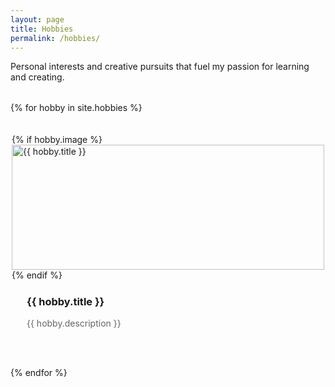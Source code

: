 ```yaml
---
layout: page
title: Hobbies
permalink: /hobbies/
---
```


Personal interests and creative pursuits that fuel my passion for learning and creating.

<div class="hobbies-grid">
  {% for hobby in site.hobbies %}
  <a href="{{ hobby.url }}" class="hobby-card-link">
    <div class="hobby-card">
      {% if hobby.image %}
      <img src="{{ hobby.image }}" alt="{{ hobby.title }}" class="hobby-image">
      {% endif %}
      <div class="hobby-content">
        <h3>{{ hobby.title }}</h3>
        <p>{{ hobby.description }}</p>
      </div>
    </div>
  </a>
  {% endfor %}
</div>

<style>
.hobbies-grid {
  display: grid;
  grid-template-columns: repeat(auto-fit, minmax(320px, 1fr));
  gap: 2rem;
  margin: 2rem 0;
}

.hobby-card-link {
  text-decoration: none;
  color: inherit;
  display: block;
}

.hobby-card {
  background: var(--vrv-cream);
  border-radius: 8px;
  overflow: hidden;
  transition: transform 0.2s ease, box-shadow 0.2s ease;
  cursor: pointer;
  border: 2px solid transparent;
}

.hobby-card-link:hover .hobby-card {
  transform: translateY(-2px);
  box-shadow: 0 4px 12px rgba(0,0,0,0.15);
  border-color: var(--vrv-gold);
}

.hobby-image {
  width: 100%;
  height: 200px;
  object-fit: cover;
}

.hobby-content {
  padding: 1.5rem;
}

.hobby-content h3 {
  margin-top: 0;
  margin-bottom: 0.5rem;
  color: var(--vrv-navy);
}

.hobby-card-link:hover h3 {
  color: var(--vrv-steel);
}

.hobby-content p {
  color: #666;
  margin-bottom: 0;
  line-height: 1.6;
}
</style>